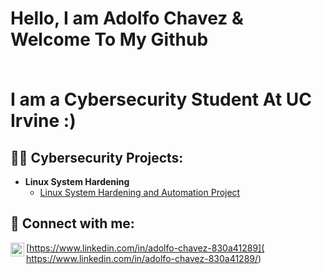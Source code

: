 
<h1>Hello, I am Adolfo Chavez & Welcome To My Github
  
  <br> I am a Cybersecurity Student At UC Irvine :) 
  


<h2>👨‍💻 Cybersecurity Projects:</h2>

- <b>Linux System Hardening </b>
  - [Linux System Hardening and Automation Project](https://github.com/Kushalchemy/Linux-System-Hardening-Project)



<h2> 🤳 Connect with me:</h2>


[<img align="left" alt="JoshMadakor | LinkedIn" width="22px" src="https://cdn.jsdelivr.net/npm/simple-icons@v3/icons/linkedin.svg" />][linkedin]

[linkedin]: https://www.linkedin.com/in/adolfo-chavez-830a41289/
<b> </b>

[https://www.linkedin.com/in/adolfo-chavez-830a41289]( https://www.linkedin.com/in/adolfo-chavez-830a41289/)


